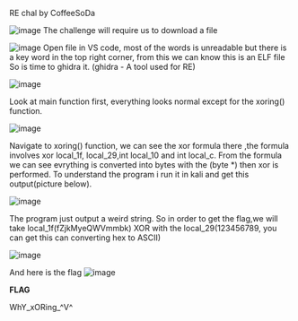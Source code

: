 RE chal by CoffeeSoDa

![image](https://github.com/user-attachments/assets/e96edbb5-f296-4dfc-8742-360fd53f8118)
The challenge will require us to download a file

![image](https://github.com/user-attachments/assets/b1bfae1f-37e5-4e40-8d0b-1349261e920b)
Open file in VS code, most of the words is unreadable but there is a key word in the top right corner, from this we can know this is an ELF file
So is time to ghidra it. (ghidra - A tool used for RE)

![image](https://github.com/user-attachments/assets/01b3776d-20d2-4d28-a86e-6151f01ad0db)

Look at main function first, everything looks normal except for the xoring() function. 

![image](https://github.com/user-attachments/assets/46efcdb9-96ff-4b1f-a1b8-09f5acabc854)

Navigate to xoring() function, we can see the xor formula there ,the formula involves xor local_1f, local_29,int local_10 and int local_c.
From the formula we can see evrything is converted into bytes with the (byte *) then xor is performed.
To understand the program i run it in kali and get this output(picture below). 

![image](https://github.com/user-attachments/assets/a4f272c4-a5f0-46f4-803b-050f5c4437eb)

The program just output a weird string.
So in order to get the flag,we will take local_1f(fZjkMyeQWVmmbk) XOR with the local_29(123456789, you can get this can converting hex to ASCII)

![image](https://github.com/user-attachments/assets/82fd9183-f5f8-46b1-8e6b-0a50cfa5d8f3)



And here is the flag
![image](https://github.com/user-attachments/assets/53bea60d-71de-4de1-aeda-3137f43e94a1)

**FLAG**

WhY_xORing_^V^
